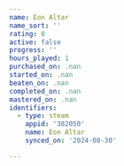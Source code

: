 ```yaml
---
name: Eon Altar
name_sort: ''
rating: 0
active: false
progress: ''
hours_played: 1
purchased_on: .nan
started_on: .nan
beaten_on: .nan
completed_on: .nan
mastered_on: .nan
identifiers:
  - type: steam
    appid: '382050'
    name: Eon Altar
    synced_on: '2024-08-30'

---
```


